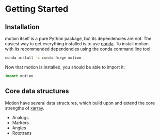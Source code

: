 # Getting Started

## Installation

motion itself is a pure Python package, but its dependencies are not.
The easiest way to get everything installed is to use [conda](https://conda.io/en/latest/miniconda.html).
To install motion with its recommended dependencies using the conda command line tool:

```bash
conda install -c conda-forge motion
```

Now that motion is installed, you should be able to import it:


```python
import motion
```

## Core data structures

Motion have several data structures, which build upon and extend the core strengths of [xarray](http://xarray.pydata.org/en/stable/index.html).

- Analogs
- Markers
- Angles
- Rototrans


